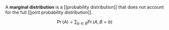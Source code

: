 A **marginal distribution** is a [[probability distribution]] that does not account for the full [[joint probability distribution]].

$$
\Pr(A) = \sum_{b \in B} \Pr(A, B=b)
$$